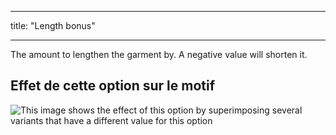 - - -
title: "Length bonus"
- - -

The amount to lengthen the garment by. A negative value will shorten it.

## Effet de cette option sur le motif

![This image shows the effect of this option by superimposing several variants that have a different value for this option](hugo_lengthbonus_sample.svg "Effect of this option on the pattern")

